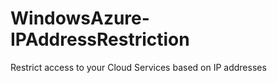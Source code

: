 WindowsAzure-IPAddressRestriction
=================================

Restrict access to your Cloud Services based on IP addresses